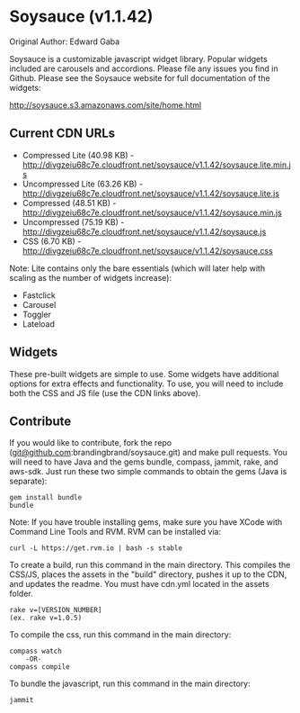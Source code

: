 # Soysauce (v1.1.42)
Original Author: Edward Gaba

Soysauce is a customizable javascript widget library. Popular widgets included are carousels and accordions. Please file any issues you find in Github. Please see the Soysauce website for full documentation of the widgets:

http://soysauce.s3.amazonaws.com/site/home.html

## Current CDN URLs
* Compressed Lite (40.98 KB) - http://divgzeiu68c7e.cloudfront.net/soysauce/v1.1.42/soysauce.lite.min.js
* Uncompressed Lite (63.26 KB) - http://divgzeiu68c7e.cloudfront.net/soysauce/v1.1.42/soysauce.lite.js
* Compressed (48.51 KB) - http://divgzeiu68c7e.cloudfront.net/soysauce/v1.1.42/soysauce.min.js
* Uncompressed (75.19 KB) - http://divgzeiu68c7e.cloudfront.net/soysauce/v1.1.42/soysauce.js
* CSS (6.70 KB) - http://divgzeiu68c7e.cloudfront.net/soysauce/v1.1.42/soysauce.css

Note: Lite contains only the bare essentials (which will later help with scaling as the number of widgets increase):
* Fastclick
* Carousel
* Toggler
* Lateload

## Widgets
These pre-built widgets are simple to use. Some widgets have additional options for extra effects and functionality. To use, you will need to include both the CSS and JS file (use the CDN links above).

## Contribute
If you would like to contribute, fork the repo (git@github.com:brandingbrand/soysauce.git) and make pull requests. You will need to have Java and the gems bundle, compass, jammit, rake, and aws-sdk. Just run these two simple commands to obtain the gems (Java is separate):

	gem install bundle
	bundle

Note: If you have trouble installing gems, make sure you have XCode with Command Line Tools and RVM. RVM can be installed via:

	curl -L https://get.rvm.io | bash -s stable

To create a build, run this command in the main directory. This compiles the CSS/JS, places the assets in the "build" directory, pushes it up to the CDN, and updates the readme. You must have cdn.yml located in the assets folder.

	rake v=[VERSION_NUMBER]
	(ex. rake v=1.0.5)

To compile the css, run this command in the main directory:

	compass watch
		-OR-
	compass compile

To bundle the javascript, run this command in the main directory:

	jammit
